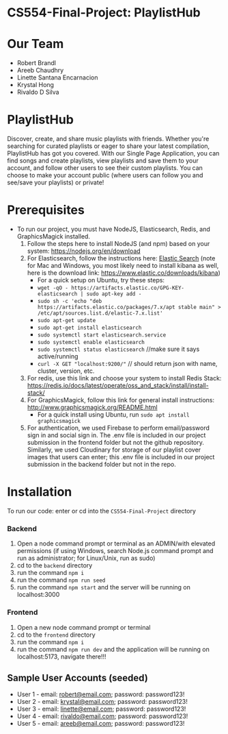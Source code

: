 # CS554-Final-Project: PlaylistHub

# Our Team
- Robert Brandl
- Areeb Chaudhry
- Linette Santana Encarnacion
- Krystal Hong
- Rivaldo D Silva
# PlaylistHub
Discover, create, and share music playlists with friends. Whether you're searching for curated playlists or eager to share your latest compilation, PlaylistHub has got you covered. With our Single Page Application, you can find songs and create playlists, view playlists and save them to your account, and follow other users to see their custom playlists. You can choose to make your account public (where users can follow you and see/save your playlists) or private!

# Prerequisites
- To run our project, you must have NodeJS, Elasticsearch, Redis, and GraphicsMagick installed.
  1. Follow the steps here to install NodeJS (and npm) based on your system: https://nodejs.org/en/download
  2. For Elasticsearch, follow the instructions here: [Elastic Search](https://www.elastic.co/downloads/elasticsearch?msclkid=f60fbe6acecf172e6690d85d1e5c5da6&utm_campaign=Bing-B-Amer-US&utm_content=Brand-Core-install-EXT&utm_source=bing&utm_medium=cpc&device=c&utm_term=elasticsearch%20install&msclkid=f60fbe6acecf172e6690d85d1e5c5da6) (note for Mac and Windows, you most likely need to install kibana as well, here is the download link: https://www.elastic.co/downloads/kibana)
     - For a quick setup on Ubuntu, try these steps:
     - `wget -qO - https://artifacts.elastic.co/GPG-KEY-elasticsearch | sudo apt-key add -`
     -  `sudo sh -c 'echo "deb https://artifacts.elastic.co/packages/7.x/apt stable main" > /etc/apt/sources.list.d/elastic-7.x.list'`
     -  `sudo apt-get update`
     -  `sudo apt-get install elasticsearch`
     -  `sudo systemctl start elasticsearch.service`
     - `sudo systemctl enable elasticsearch`
     - `sudo systemctl status elasticsearch` //make sure it says active/running
     - `curl -X GET "localhost:9200/"` // should return json with name, cluster, version, etc.
  3. For redis, use this link and choose your system to install Redis Stack: https://redis.io/docs/latest/operate/oss_and_stack/install/install-stack/
  4. For GraphicsMagick, follow this link for general install instructions: http://www.graphicsmagick.org/README.html
     - For a quick install using Ubuntu, run `sudo apt install graphicsmagick`
  5. For authentication, we used Firebase to perform email/password sign in and social sign in. The .env file is included in our project submission in the frontend folder but not the github repository. Similarly, we used Cloudinary for storage of our playlist cover images that users can enter; this .env file is included in our project submission in the backend folder but not in the repo.

# Installation
To run our code:
enter or cd into the `CS554-Final-Project` directory
### Backend
1. Open a node command prompt or terminal as an ADMIN/with elevated permissions (if using Windows, search Node.js command prompt and run as administrator; for Linux/Unix, run as sudo)
2. cd to the `backend` directory
3. run the command `npm i`
4. run the command `npm run seed`
5. run the command `npm start` and the server will be running on localhost:3000
### Frontend
1. Open a new node command prompt or terminal
2. cd to the `frontend` directory
3. run the command `npm i`
4. run the command `npm run dev` and the application will be running on localhost:5173, navigate there!!!
## Sample User Accounts (seeded)
- User 1 - email: robert@email.com; password: password123!
- User 2 - email: krystal@email.com; password: password123!
- User 3 - email: linette@email.com; password: password123!
- User 4 - email: rivaldo@email.com; password: password123!
- User 5 - email: areeb@email.com; password: password123!
